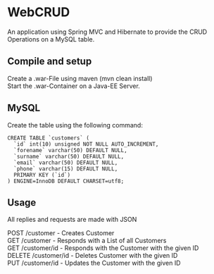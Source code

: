 # WebCRUD
An application using Spring MVC and Hibernate to provide the CRUD Operations on a MySQL table.
  
## Compile and setup
Create a .war-File using maven (mvn clean install)  
Start the .war-Container on a Java-EE Server.  
  
## MySQL  
Create the table using the following command:
```mysql
CREATE TABLE `customers` (
  `id` int(10) unsigned NOT NULL AUTO_INCREMENT,
  `forename` varchar(50) DEFAULT NULL,
  `surname` varchar(50) DEFAULT NULL,
  `email` varchar(50) DEFAULT NULL,
  `phone` varchar(15) DEFAULT NULL,
  PRIMARY KEY (`id`)
) ENGINE=InnoDB DEFAULT CHARSET=utf8;
```
  
## Usage
All replies and requests are made with JSON  
  
POST /customer - Creates Customer  
GET /customer - Responds with a List of all Customers  
GET /customer/id - Responds with the Customer with the given ID  
DELETE /customer/id - Deletes Customer with the given ID  
PUT /customer/id - Updates the Customer with the given ID
